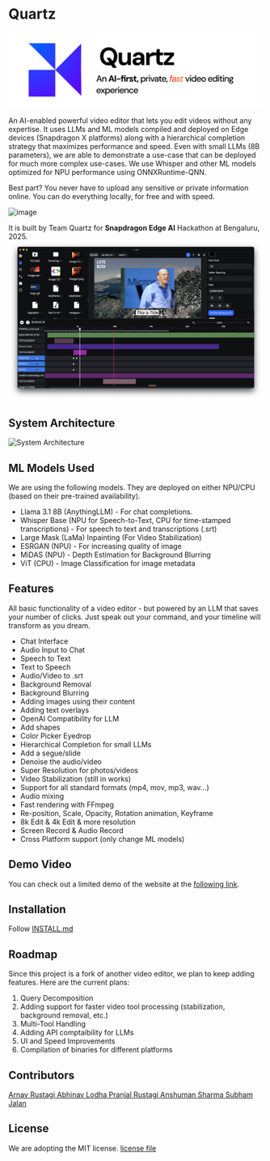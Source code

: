 # Quartz
![Quartz Banner](./banner.png)

An AI-enabled powerful video editor that lets you edit videos without any expertise. It uses LLMs and ML models compiled and deployed on Edge devices (Snapdragon X platforms) along with a hierarchical completion strategy that maximizes performance and speed. Even with small LLMs (8B parameters), we are able to demonstrate a use-case that can be deployed for much more complex use-cases. We use Whisper and other ML models optimized for NPU performance using ONNXRuntime-QNN.

Best part? You never have to upload any sensitive or private information online. You can do everything locally, for free and with speed.

![image](https://github.com/user-attachments/assets/78b6e96a-b642-49d6-9832-3df712e1dda2)

It is built by Team Quartz for **Snapdragon Edge AI** Hackathon at Bengaluru, 2025.
![plot](./.github/screenshotv1.png)


## System Architecture
![System Architecture](https://github.com/user-attachments/assets/42a349c7-2bf0-4229-9183-488c42377c72)

## ML Models Used

We are using the following models. They are deployed on either NPU/CPU (based on their pre-trained availability).
- Llama 3.1 8B (AnythingLLM) - For chat completions.
- Whisper Base (NPU for Speech-to-Text, CPU for time-stamped transcriptions) - For speech to text and transcriptions (.srt)
- Large Mask (LaMa) Inpainting (For Video Stabilization)
- ESRGAN (NPU) - For increasing quality of image
- MiDAS (NPU) - Depth Estimation for Background Blurring 
- ViT (CPU) - Image Classification for image metadata  
## Features
All basic functionality of a video editor - but powered by an LLM that saves your number of clicks. Just speak out your command, and your timeline will transform as you dream.

- Chat Interface
- Audio Input to Chat
- Speech to Text
- Text to Speech
- Audio/Video to .srt
- Background Removal
- Background Blurring
- Adding images using their content
- Adding text overlays 
- OpenAI Compatibility for LLM
- Add shapes
- Color Picker Eyedrop
- Hierarchical Completion for small LLMs
- Add a segue/slide
- Denoise the audio/video
- Super Resolution for photos/videos
- Video Stabilization (still in works)
- Support for all standard formats (mp4, mov, mp3, wav...)
- Audio mixing
- Fast rendering with FFmpeg
- Re-position, Scale, Opacity, Rotation animation, Keyframe
- 8k Edit & 4k Edit & more resolution
- Screen Record & Audio Record
- Cross Platform support (only change ML models)


## Demo Video


You can check out a limited demo of the website at the [following link](https://demo.nugget.cartesiancs.com/).


## Installation

Follow [INSTALL.md](INSTALL.md)

## Roadmap

Since this project is a fork of another video editor, we plan to keep adding features. Here are the current plans:
1. Query Decomposition
2. Adding support for faster video tool processing (stabilization, background removal, etc.)
3. Multi-Tool Handling
4. Adding API comptaibility for LLMs
5. UI and Speed Improvements
6. Compilation of binaries for different platforms

## Contributors

 <a href = "https://github.com/thearnavrustagi">
   Arnav Rustagi
 </a>
 
 <a href = "https://github.com/thisabhinav26">
   Abhinav Lodha
 </a>
 
 <a href = "https://github.com/pjrcodes">
   Pranjal Rustagi
 </a>
 
 <a href = "https://github.com/and-human">
   Anshuman Sharma
 </a>
 
 <a href = "https://github.com/jalansubham7">
   Subham Jalan
 </a>

## License

We are adopting the MIT license. [license file](./LICENSE)
